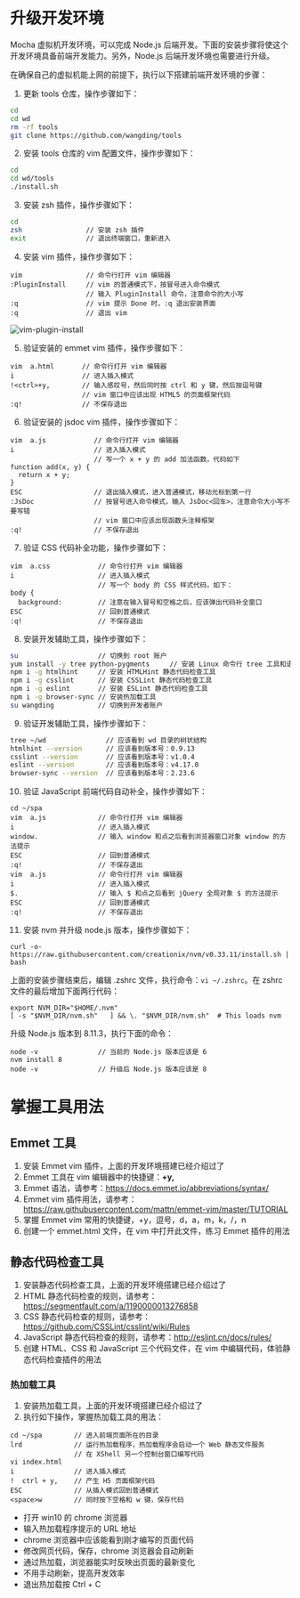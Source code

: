 # 升级开发环境

Mocha 虚拟机开发环境，可以完成 Node.js 后端开发。下面的安装步骤将使这个开发环境具备前端开发能力。另外，Node.js 后端开发环境也需要进行升级。

在确保自己的虚拟机能上网的前提下，执行以下搭建前端开发环境的步骤：

1. 更新 tools 仓库，操作步骤如下：
```bash
cd
cd wd
rm -rf tools
git clone https://github.com/wangding/tools
```

2. 安装 tools 仓库的 vim 配置文件，操作步骤如下：
```bash
cd
cd wd/tools
./install.sh
```

3. 安装 zsh 插件，操作步骤如下：
```bash
cd
zsh                // 安装 zsh 插件
exit               // 退出终端窗口，重新进入
```

4. 安装 vim 插件，操作步骤如下：
```
vim                // 命令行打开 vim 编辑器
:PluginInstall     // vim 的普通模式下，按冒号进入命令模式
                   // 输入 PluginInstall 命令，注意命令的大小写
:q                 // vim 提示 Done 时，:q 退出安装界面
:q                 // 退出 vim
```
![vim-plugin-install](https://user-images.githubusercontent.com/1182720/36183222-5b502030-1168-11e8-836b-46be8a9dd9c7.png)

5. 验证安装的 emmet vim 插件，操作步骤如下：
```
vim  a.html       // 命令行打开 vim 编辑器
i                 // 进入插入模式
!<ctrl>+y,        // 输入感叹号，然后同时按 ctrl 和 y 键，然后按逗号键
                  // vim 窗口中应该出现 HTML5 的页面框架代码
:q!               // 不保存退出
```

6. 验证安装的 jsdoc vim 插件，操作步骤如下：  
```
vim  a.js            // 命令行打开 vim 编辑器
i                    // 进入插入模式
                     // 写一个 x + y 的 add 加法函数，代码如下
function add(x, y) {
  return x + y;
}
ESC                  // 退出插入模式，进入普通模式，移动光标到第一行
:JsDoc               // 按冒号进入命令模式，输入 JsDoc<回车>，注意命令大小写不要写错
                     // vim 窗口中应该出现函数头注释框架
:q!                  // 不保存退出
```

7. 验证 CSS 代码补全功能，操作步骤如下：
```
vim  a.css            // 命令行打开 vim 编辑器
i                     // 进入插入模式
                      // 写一个 body 的 CSS 样式代码，如下：
body {
  background:         // 注意在输入冒号和空格之后，应该弹出代码补全窗口
ESC                   // 回到普通模式
:q!                   // 不保存退出
```

8. 安装开发辅助工具，操作步骤如下：
```bash
su                    // 切换到 root 账户
yum install -y tree python-pygments     // 安装 Linux 命令行 tree 工具和语法高亮工具
npm i -g htmlhint     // 安装 HTMLHint 静态代码检查工具
npm i -g csslint      // 安装 CSSLint 静态代码检查工具
npm i -g eslint       // 安装 ESLint 静态代码检查工具
npm i -g browser-sync // 安装热加载工具
su wangding           // 切换到开发者账户
```

9. 验证开发辅助工具，操作步骤如下：
```bash
tree ~/wd               // 应该看到 wd 目录的树状结构
htmlhint --version      // 应该看到版本号：0.9.13
csslint --version       // 应该看到版本号：v1.0.4
eslint --version        // 应该看到版本号：v4.17.0
browser-sync --version  // 应该看到版本号：2.23.6
```

10. 验证 JavaScript 前端代码自动补全，操作步骤如下：
```
cd ~/spa
vim  a.js             // 命令行打开 vim 编辑器
i                     // 进入插入模式
window.               // 输入 window 和点之后看到浏览器窗口对象 window 的方法提示
ESC                   // 回到普通模式
:q!                   // 不保存退出 
vim  a.js             // 命令行打开 vim 编辑器
i                     // 进入插入模式
$.                    // 输入 $ 和点之后看到 jQuery 全局对象 $ 的方法提示
ESC                   // 回到普通模式
:q!                   // 不保存退出 
```

11. 安装 nvm 并升级 node.js 版本，操作步骤如下：
```
curl -o- https://raw.githubusercontent.com/creationix/nvm/v0.33.11/install.sh | bash
```
上面的安装步骤结束后，编辑 .zshrc 文件，执行命令：`vi ~/.zshrc`。在 zshrc 文件的最后增加下面两行代码：
```
export NVM_DIR="$HOME/.nvm"
[ -s "$NVM_DIR/nvm.sh"   ] && \. "$NVM_DIR/nvm.sh"  # This loads nvm
```
升级 Node.js 版本到 8.11.3，执行下面的命令：
```
node -v               // 当前的 Node.js 版本应该是 6
nvm install 8
node -v               // 升级后 Node.js 版本应该是 8
``` 

# 掌握工具用法

## Emmet 工具

1. 安装 Emmet vim 插件，上面的开发环境搭建已经介绍过了
2. Emmet 工具在 vim 编辑器中的快捷键：**<ctrl>+y,**
3. Emmet 语法，请参考：https://docs.emmet.io/abbreviations/syntax/
4. Emmet vim 插件用法，请参考：https://raw.githubusercontent.com/mattn/emmet-vim/master/TUTORIAL
5. 掌握 Emmet vim 常用的快捷键，<ctrl>+y，逗号，d，a，m，k，/，n
6. 创建一个 emmet.html 文件，在 vim 中打开此文件，练习 Emmet 插件的用法

## 静态代码检查工具

1. 安装静态代码检查工具，上面的开发环境搭建已经介绍过了
2. HTML 静态代码检查的规则，请参考：https://segmentfault.com/a/1190000013276858
3. CSS 静态代码检查的规则，请参考：https://github.com/CSSLint/csslint/wiki/Rules
4. JavaScript 静态代码检查的规则，请参考：http://eslint.cn/docs/rules/
5. 创建 HTML、CSS 和 JavaScript 三个代码文件，在 vim 中编辑代码，体验静态代码检查插件的用法

### 热加载工具

1. 安装热加载工具，上面的开发环境搭建已经介绍过了
2. 执行如下操作，掌握热加载工具的用法：  
```  
cd ~/spa        // 进入前端页面所在的目录  
lrd             // 运行热加载程序，热加载程序会启动一个 Web 静态文件服务  
                // 在 XShell 另一个控制台窗口编写代码
vi index.html
i               // 进入插入模式
!  ctrl + y,    // 产生 H5 页面框架代码
ESC             // 从插入模式回到普通模式
<space>w        // 同时按下空格和 w 键，保存代码
```

- 打开 win10 的 chrome 浏览器
- 输入热加载程序提示的 URL 地址
- chrome 浏览器中应该能看到刚才编写的页面代码
- 修改网页代码，保存，chrome 浏览器会自动刷新
- 通过热加载，浏览器能实时反映出页面的最新变化
- 不用手动刷新，提高开发效率
- 退出热加载按 Ctrl + C
